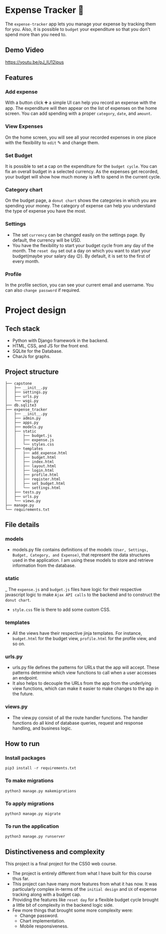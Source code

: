 # Expense Tracker 💸
The `expense-tracker` app lets you manage your expense by tracking them for you. Also, it is possible to `budget` your expenditure so that you don't spend more than you need to.

## Demo Video
https://youtu.be/pJ_IU12ipus

## Features
### Add expense
With a button click ➕ a simple UI can help you record an expense with the app. The expenditure will then appear on the list of expenses on the home screen. You can add spending with a proper `category`, `date`, and `amount`.

### View Expenses
On the home screen, you will see all your recorded expenses in one place with the flexibility to `edit` ✎ and change them.

### Set Budget
It is possible to set a cap on the expenditure for the `budget cycle`. You can fix an overall budget in a selected currency. As the expenses get recorded, your budget will show how much money is left to spend in the current cycle. 

### Category chart
On the budget page, a `donut chart` shows the categories in which you are spending your money. The category of expense can help you understand the type of expense you have the most. 

### Settings
- The set `currency` can be changed easily on the settings page. By default, the currency will be USD.  
- You have the flexibility to start your budget cycle from any day of the month. The `reset day` set out a day on which you want to start your budget(maybe your salary day 😉). By default, it is set to the first of every month.

### Profile
In the profile section, you can see your current email and username. You can also `change password` if required.

# Project design
## Tech stack
- Python with Django framework in the backend.
- HTML, CSS, and JS for the front end.
- SQLite for the Database.
- CharJs for graphs.
## Project structure
```
├── capstone
│   ├── __init__.py
│   ├── settings.py
│   ├── urls.py
│   └── wsgi.py
├── db.sqlite3
├── expense_tracker
│   ├── __init__.py
│   ├── admin.py
│   ├── apps.py
│   ├── models.py
│   ├── static
│   │   ├── budget.js
│   │   ├── expense.js
│   │   └── styles.css
│   ├── templates
│   │   ├── add_expense.html
│   │   ├── budget.html
│   │   ├── index.html
│   │   ├── layout.html
│   │   ├── login.html
│   │   ├── profile.html
│   │   ├── register.html
│   │   ├── set_budget.html
│   │   └── settings.html
│   ├── tests.py
│   ├── urls.py
│   └── views.py
├── manage.py
└── requirements.txt
```
## File details
### models
- models.py file contains definitions of the models `(User, Settings, Budget, Category, and Expense)`, that represent the data structures used in the application. I am using these models to store and retrieve information from the database.

### static
_ The `expense.js` and `budget.js` files have logic for their respective javascript logic to make `Ajax API calls` to the backend and to construct the `donut chart`.
- `style.css` file is there to add some custom CSS.

### templates
- All the views have their respective jinja templates. For instance, `budget.html` for the budget view, `profile.html` for the profile view, and so on.

### urls.py
- urls.py file defines the patterns for URLs that the app will accept. These patterns determine which view functions to call when a user accesses an endpoint.
- It also helps to decouple the URLs from the app from the underlying view functions, which can make it easier to make changes to the app in the future.

### views.py
- The view.py consist of all the route handler functions. The handler functions do all kind of database queries, request and response handling, and business logic. 


## How to run
### Install packages
``` 
pip3 install -r requirements.txt
```
### To make migrations
```
python3 manage.py makemigrations
```
### To apply migrations
```
python3 manage.py migrate
```

### To run the application
```
python3 manage.py runserver
```

## Distinctiveness and complexity 
This project is a final project for the CS50 web course. 
- The project is entirely different from what I have built for this course thus far. 
- This project can have many more features from what it has now. It was particularly complex in-terms of the `initial design` and `UX` of expense tracking along with a budget cap.
- Providing the features like `reset day` for a flexible budget cycle brought a little bit of complexity in the backend logic side.
- Few more things that brought some more complexity were:
  - Change password.
  - Chart implementation. 
  - Mobile responsiveness. 


